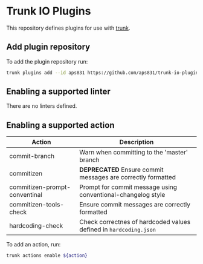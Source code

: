 # Trunk IO Plugins

This repository defines plugins for use with [trunk](https://trunk.io/).

## Add plugin repository

To add the plugin repository run:

```bash
trunk plugins add --id aps831 https://github.com/aps831/trunk-io-plugins ${TAG}
```

## Enabling a supported linter

There are no linters defined.

## Enabling a supported action

| Action                        | Description                                                       |
| ----------------------------- | ----------------------------------------------------------------- |
| commit-branch                 | Warn when committing to the 'master' branch                       |
| commitizen                    | **DEPRECATED** Ensure commit messages are correctly formatted     |
| commitizen-prompt-conventinal | Prompt for commit message using conventional-changelog style      |
| commitizen-tools-check        | Ensure commit messages are correctly formatted                    |
| hardcoding-check              | Check correctnes of hardcoded values defined in `hardcoding.json` |

To add an action, run:

```bash
trunk actions enable ${action}
```

